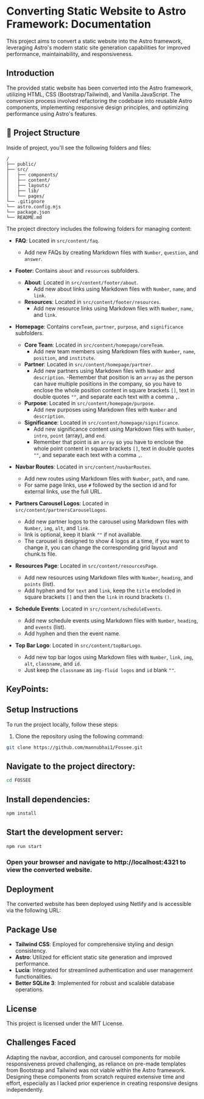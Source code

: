 # Converting Static Website to Astro Framework: Documentation

This project aims to convert a static website into the Astro framework, leveraging Astro's modern static site generation capabilities for improved performance, maintainability, and responsiveness.

## Introduction

The provided static website has been converted into the Astro framework, utilizing HTML, CSS (Bootstrap/Tailwind), and Vanilla JavaScript. The conversion process involved refactoring the codebase into reusable Astro components, implementing responsive design principles, and optimizing performance using Astro's features.

## 🚀 Project Structure

Inside of project, you'll see the following folders and files:

```text
/
├── public/
├── src/
│   ├── components/
│   ├── content/
│   ├── layouts/
│   ├── lib/
│   └── pages/
└── .gitignore
└── astro.config.mjs
└── package.json
└── README.md
```

The project directory includes the following folders for managing content:

- **FAQ**: Located in `src/content/faq`.

  - Add new FAQs by creating Markdown files with `Number`, `question`, and `answer`.

- **Footer**: Contains `about` and `resources` subfolders.

  - **About**: Located in `src/content/footer/about`.
    - Add new about links using Markdown files with `Number`, `name`, and `link`.
  - **Resources**: Located in `src/content/footer/resources`.
    - Add new resource links using Markdown files with `Number`, `name`, and `link`.

- **Homepage**: Contains `coreTeam`, `partner`, `purpose`, and `significance` subfolders.

  - **Core Team**: Located in `src/content/homepage/coreTeam`.
    - Add new team members using Markdown files with `Number`, `name`, `position`, and `institute`.
  - **Partner**: Located in `src/content/homepage/partner`.
    - Add new partners using Markdown files with `Number` and `description`.
      -Remember that position is an `array` as the person can have multiple positions in the company, so you have to enclose the whole position content in square brackets `[]`, text in double quotes `""`, and separate each text with a comma `,`.
  - **Purpose**: Located in `src/content/homepage/purpose`.
    - Add new purposes using Markdown files with `Number` and `description`.
  - **Significance**: Located in `src/content/homepage/significance`.
    - Add new significance content using Markdown files with `Number`, `intro`, `point` (array), and `end`.
    - Remember that point is an `array` so you have to enclose the whole point content in square brackets `[]`, text in double quotes `""`, and separate each text with a comma `,`.

- **Navbar Routes**: Located in `src/content/navbarRoutes`.

  - Add new routes using Markdown files with `Number`, `path`, and `name`.
  - For same page links, use `#` followed by the section id and for external links, use the full URL.

- **Partners Carousel Logos**: Located in `src/content/partnersCarouselLogos`.

  - Add new partner logos to the carousel using Markdown files with `Number`, `img`, `alt`, and `link`.
  - link is optional, keep it blank `""` if not available.
  - The carousel is designed to show 4 logos at a time, if you want to change it, you can change the corresponding grid layout and chunk.ts file.

- **Resources Page**: Located in `src/content/resourcesPage`.

  - Add new resources using Markdown files with `Number`, `heading`, and `points` (list).
  - Add hyphen and for `text` and `link`, keep the `title` encloded in square brackets `[]` and then the `link` in round brackets `()`.

- **Schedule Events**: Located in `src/content/scheduleEvents`.

  - Add new schedule events using Markdown files with `Number`, `heading`, and `events` (list).
  - Add hyphen and then the event name.

- **Top Bar Logo**: Located in `src/content/topBarLogo`.
  - Add new top bar logos using Markdown files with `Number`, `link`, `img`, `alt`, `classname`, and `id`.
  - Just keep the `classname` as `img-fluid logos` and `id` blank `""`.

## KeyPoints:

<!-- add something about config.json where i have stored the result data -->


## Setup Instructions

To run the project locally, follow these steps:

1. Clone the repository using the following command:

```bash
git clone https://github.com/mannubhai1/Fossee.git
```

## Navigate to the project directory:

```bash
cd FOSSEE
```

## Install dependencies:

```bash
npm install
```

## Start the development server:

```bash
npm run start
```

### Open your browser and navigate to http://localhost:4321 to view the converted website.

## Deployment

The converted website has been deployed using Netlify and is accessible via the following URL:

## Package Use

- **Tailwind CSS**: Employed for comprehensive styling and design consistency.
- **Astro**: Utilized for efficient static site generation and improved performance.
- **Lucia**: Integrated for streamlined authentication and user management functionalities.
- **Better SQLite 3**: Implemented for robust and scalable database operations.

## License

This project is licensed under the MIT License.

## Challenges Faced

Adapting the navbar, accordion, and carousel components for mobile responsiveness proved challenging, as reliance on pre-made templates from Bootstrap and Tailwind was not viable within the Astro framework. Designing these components from scratch required extensive time and effort, especially as I lacked prior experience in creating responsive designs independently.
